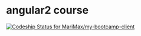 # angular2 course

[ ![Codeship Status for MariMax/my-bootcamp-client](https://codeship.com/projects/745fc4f0-55f9-0134-e008-56b276245e20/status?branch=master)](https://codeship.com/projects/172187)
